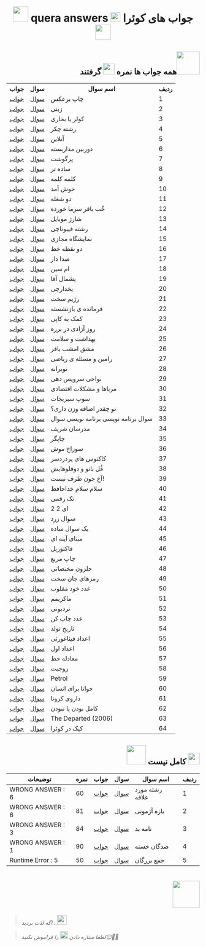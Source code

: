 <h1 align="center" id=1>
<img src="https://media.giphy.com/media/clOgAGJ5iR1RVx5GUl/giphy.gif?cid=ecf05e47wx5oexkqui58zx1ua13127dyhaft8rjcyezpbosd&ep=v1_stickers_search&rid=giphy.gif&ct=s" width=40> quera answers <img src="https://media.giphy.com/media/StENQhZxBZkBqm8kcP/giphy.gif" width=25> جواب های کوئرا <img src="https://media.giphy.com/media/pzSPkg0mIdpSPO3sD5/giphy.gif?cid=ecf05e47aaxaq7f5naec8uwbq9af17lyr8e1qcwlfd7crref&ep=v1_stickers_search&rid=giphy.gif&ct=s" width=40>
</h1>

<h2 align="right">
همه جواب ها نمره <img src="https://media.giphy.com/media/3o7aDfuOPVroMTRjig/giphy.gif" width=30> گرفتند<img src="https://media.giphy.com/media/v1.Y2lkPTc5MGI3NjExbDRlbm8wNHd2a3ZndGdqdzJiemFseWY0Z2N1eXNyb2ppam9ua2JhdyZlcD12MV9zdGlja2Vyc19zZWFyY2gmY3Q9cw/MelhioWPAo6k4Q6BTp/giphy.gif" width=60>
</h2>

<table>

<th>جواب<ht/>
<th>سوال<ht/>
<th>اسم سوال<ht/>
<th>ردیف<ht/>

<tr>
<td><a href="https://github.com/amir-v-z/Quera-answers/blob/main/Quera_Solved/chap_bar_aks.java">جواب</td>
<td><a href="https://quera.org/problemset/contest/3405">سوال</td>
<td>چاپ برعکس</td>
<td>1</td>
</tr>

<tr>
<td><a href="https://github.com/amir-v-z/Quera-answers/blob/main/Quera_Solved/ziny.java">جواب</td>
<td><a href="https://quera.org/problemset/contest/33023">سوال</td>
<td>زینی</td>
<td>2</td>
</tr>

<tr>
<td><a href="https://github.com/amir-v-z/Quera-answers/blob/main/Quera_Solved/kooler_ya_bokhari.java">جواب</td>
<td><a href="https://quera.org/problemset/contest/147635">سوال</td>
<td>کولر یا بخاری</td>
<td>3</td>
</tr>

<tr>
<td><a href="https://github.com/amir-v-z/Quera-answers/blob/main/Quera_Solved/reshteh_cheker.java">جواب</td>
<td><a href="https://quera.org/problemset/contest/106795">سوال</td>
<td>رشته چکر</td>
<td>4</td>
</tr>

<tr>
<td><a href="https://github.com/amir-v-z/Quera-answers/blob/main/Quera_Solved/online.java">جواب</td>
<td><a href="https://quera.org/problemset/contest/140038">سوال</td>
<td>آنلاین</td>
<td>5</td>
</tr>

<tr>
<td><a href="https://github.com/amir-v-z/Quera-answers/blob/main/Quera_Solved/dorbin_madar_baste.java">جواب</td>
<td><a href="https://quera.org/problemset/contest/2794">سوال</td>
<td>دوربین مداربسته</td>
<td>6</td>
</tr>

<tr>
<td><a href="https://github.com/amir-v-z/Quera-answers/blob/main/Quera_Solved/por_ghosht.java">جواب</td>
<td><a href="https://quera.org/problemset/contest/72882">سوال</td>
<td>پرگوشت</td>
<td>7</td>
</tr>

<tr>
<td><a href="https://github.com/amir-v-z/Quera-answers/blob/main/Quera_Solved/sade_tar.java">جواب</td>
<td><a href="https://quera.org/problemset/contest/3403">سوال</td>
<td>ساده تر</td>
<td>8</td>
</tr>

<tr>
<td><a href="https://github.com/amir-v-z/Quera-answers/blob/main/Quera_Solved/kalameh_kalameh.java">جواب</td>
<td><a href="https://quera.org/problemset/contest/108665">سوال</td>
<td>کلمه کلمه</td>
<td>9</td>
</tr>

<tr>
<td><a href="https://github.com/amir-v-z/Quera-answers/blob/main/Quera_Solved/khosh_amad.java">جواب</td>
<td><a href="https://quera.org/problemset/contest/123798">سوال</td>
<td>خوش آمد</td>
<td>10</td>
</tr>

<tr>
<td><a href="https://github.com/amir-v-z/Quera-answers/blob/main/Quera_Solved/do_shoghleh.java">جواب</td>
<td><a href="https://quera.org/problemset/contest/111990">سوال</td>
<td>دو شغله</td>
<td>11</td>
</tr>

<tr>
<td><a href="https://github.com/amir-v-z/Quera-answers/blob/main/Quera_Solved/khob_bagher_sarma_khordeh.java">جواب</td>
<td><a href="https://quera.org/problemset/contest/10231">سوال</td>
<td>خُب باقر سرما خورده</td>
<td>12</td>
</tr>

<tr>
<td><a href="https://github.com/amir-v-z/Quera-answers/blob/main/Quera_Solved/sharzh_mobile.java">جواب</td>
<td><a href="https://quera.org/problemset/contest/17244">سوال</td>
<td>شارژ موبایل</td>
<td>13</td>
</tr>

<tr>
<td><a href="https://github.com/amir-v-z/Quera-answers/blob/main/Quera_Solved/reshteh_fibonachi.java">جواب</td>
<td><a href="https://quera.org/problemset/contest/17675">سوال</td>
<td>رشته فیبوناچی</td>
<td>14</td>
</tr>

<tr>
<td><a href="https://github.com/amir-v-z/Quera-answers/blob/main/Quera_Solved/namayeshgah_majazi.java">جواب</td>
<td><a href="https://quera.org/problemset/contest/110015">سوال</td>
<td>نمایشگاه مجازی</td>
<td>15</td>
</tr>

<tr>
<td><a href="https://github.com/amir-v-z/Quera-answers/blob/main/Quera_Solved/do_noghte_khat.java">جواب</td>
<td><a href="https://quera.org/problemset/contest/3414">سوال</td>
<td>دو نقطه خط</td>
<td>16</td>
</tr>

<tr>
<td><a href="https://github.com/amir-v-z/Quera-answers/blob/main/Quera_Solved/sedadar.java">جواب</td>
<td><a href="https://quera.org/problemset/contest/140033">سوال</td>
<td>صدا دار</td>
<td>17</td>
</tr>

<tr>
<td><a href="https://github.com/amir-v-z/Quera-answers/blob/main/Quera_Solved/om_sin.java">جواب</td>
<td><a href="https://quera.org/problemset/contest/28947">سوال</td>
<td>ام سین</td>
<td>18</td>
</tr>

<tr>
<td><a href="https://github.com/amir-v-z/Quera-answers/blob/main/Quera_Solved/pashmal_agha.java">جواب</td>
<td><a href="https://quera.org/problemset/contest/72877">سوال</td>
<td>پشمال آقا</td>
<td>19</td>
</tr>

<tr>
<td><a href="https://github.com/amir-v-z/Quera-answers/blob/main/Quera_Solved/yakhdarchi.java">جواب</td>
<td><a href="https://quera.org/problemset/contest/3429">سوال</td>
<td>یخدارچی</td>
<td>20</td>
</tr>

<tr>
<td><a href="https://github.com/amir-v-z/Quera-answers/blob/main/Quera_Solved/rezhim_sakht.java">جواب</td>
<td><a href="https://quera.org/problemset/contest/20256">سوال</td>
<td>رژیم سخت</td>
<td>21</td>
</tr>

<tr>
<td><a href="https://github.com/amir-v-z/Quera-answers/blob/main/Quera_Solved/farmandeh_bazneshasteh.java">جواب</td>
<td><a href="https://quera.org/problemset/contest/72874">سوال</td>
<td>فرمانده ی بازنشسته</td>
<td>22</td>
</tr>

<tr>
<td><a href="https://github.com/amir-v-z/Quera-answers/blob/main/Quera_Solved/komak_be_kapy.java">جواب</td>
<td><a href="https://quera.org/problemset/contest/8838">سوال</td>
<td>کمک به کاپی</td>
<td>23</td>
</tr>

<tr>
<td><a href="https://github.com/amir-v-z/Quera-answers/blob/main/Quera_Solved/roz_azadi_bayan_dar_barareh.java">جواب</td>
<td><a href="https://quera.org/problemset/contest/10162">سوال</td>
<td>روز آزادی در برره</td>
<td>24</td>
</tr>

<tr>
<td><a href="https://github.com/amir-v-z/Quera-answers/blob/main/Quera_Solved/behdasht_va_salamat.java">جواب</td>
<td><a href="https://quera.org/problemset/contest/51865">سوال</td>
<td>بهداشت و سلامت</td>
<td>25</td>
</tr>

<tr>
<td><a href="https://github.com/amir-v-z/Quera-answers/blob/main/Quera_Solved/mashgh_emshab_bagher.java">جواب</td>
<td><a href="https://quera.org/problemset/contest/10230">سوال</td>
<td>مشق امشب باقر</td>
<td>26</td>
</tr>

<tr>
<td><a href="https://github.com/amir-v-z/Quera-answers/blob/main/Quera_Solved/ramin_va_masaleh_riyazi.java">جواب</td>
<td><a href="https://quera.org/problemset/contest/102261">سوال</td>
<td>رامین و مسئله ی ریاضی</td>
<td>27</td>
</tr>

<tr>
<td><a href="https://github.com/amir-v-z/Quera-answers/blob/main/Quera_Solved/nobaraneh.java">جواب</td>
<td><a href="https://quera.org/problemset/contest/104588">سوال</td>
<td>نوبرانه</td>
<td>28</td>
</tr>

<tr>
<td><a href="https://github.com/amir-v-z/Quera-answers/blob/main/Quera_Solved/navahi_service_dehi.java">جواب</td>
<td><a href="https://quera.org/problemset/contest/136483">سوال</td>
<td>نواحی سرویس دهی</td>
<td>29</td>
</tr>

<tr>
<td><a href="https://github.com/amir-v-z/Quera-answers/blob/main/Quera_Solved/morabaha_va_moshkelat_eghtesadi.java">جواب</td>
<td><a href="https://quera.org/problemset/contest/20249">سوال</td>
<td>مرباها و مشکلات اقتصادی</td>
<td>30</td>
</tr>

<tr>
<td><a href="https://github.com/amir-v-z/Quera-answers/blob/main/Quera_Solved/sope_sabzijat.java">جواب</td>
<td><a href="https://quera.org/problemset/contest/72881">سوال</td>
<td>سوپ سبزیجات</td>
<td>31</td>
</tr>

<tr>
<td><a href="https://github.com/amir-v-z/Quera-answers/blob/main/Quera_Solved/to_cheghdar_ezafeh_vazn_dari.java">جواب</td>
<td><a href="https://quera.org/problemset/contest/3404">سوال</td>
<td>تو چقدر اضافه وزن داری؟</td>
<td>32</td>
</tr>

<tr>
<td><a href="https://github.com/amir-v-z/Quera-answers/blob/main/Quera_Solved/soal_barname_nevisi_barname_nevisi_soal.java">جواب</td>
<td><a href="https://quera.org/problemset/contest/3408">سوال</td>
<td>سوال برنامه نویسی برنامه نویسی سوال</td>
<td>33</td>
</tr>

<tr>
<td><a href="https://github.com/amir-v-z/Quera-answers/blob/main/Quera_Solved/modaresan_sharif.java">جواب</td>
<td><a href="https://quera.org/problemset/contest/140039">سوال</td>
<td>مدرسان شریف</td>
<td>34</td>
</tr>

<tr>
<td><a href="https://github.com/amir-v-z/Quera-answers/blob/main/Quera_Solved/chapgar.java">جواب</td>
<td><a href="https://quera.org/problemset/contest/64434">سوال</td>
<td>چاپگر</td>
<td>35</td>
</tr>

<tr>
<td><a href="https://github.com/amir-v-z/Quera-answers/blob/main/Quera_Solved/sorakh_mosh.java">جواب</td>
<td><a href="https://quera.org/problemset/contest/91712">سوال</td>
<td>سوراخ موش</td>
<td>36</td>
</tr>

<tr>
<td><a href="https://github.com/amir-v-z/Quera-answers/blob/main/Quera_Solved/kaktos_hay_por_dardsar.java">جواب</td>
<td><a href="https://quera.org/problemset/contest/52542">سوال</td>
<td>کاکتوس های پردردسر</td>
<td>37</td>
</tr>

<tr>
<td><a href="https://github.com/amir-v-z/Quera-answers/blob/main/Quera_Solved/golbano_va_dogholo_hayash.java">جواب</td>
<td><a href="https://quera.org/problemset/contest/72876">سوال</td>
<td>غُل بانو و دوقلوهایش</td>
<td>38</td>
</tr>

<tr>
<td><a href="https://github.com/amir-v-z/Quera-answers/blob/main/Quera_Solved/akh_jon_taraf_nist.java">جواب</td>
<td><a href="https://quera.org/problemset/contest/3538">سوال</td>
<td>آخ جون طرف نیست!</td>
<td>39</td>
</tr>

<tr>
<td><a href="https://github.com/amir-v-z/Quera-answers/blob/main/Quera_Solved/salam_salam_khodafez.java">جواب</td>
<td><a href="https://quera.org/problemset/contest/31021">سوال</td>
<td>سلام سلام خداحافظ</td>
<td>40</td>
</tr>

<tr>
<td><a href="https://github.com/amir-v-z/Quera-answers/blob/main/Quera_Solved/tak_raghami.java">جواب</td>
<td><a href="https://quera.org/problemset/contest/3539">سوال</td>
<td>تک رقمی</td>
<td>41</td>
</tr>

<tr>
<td><a href="https://github.com/amir-v-z/Quera-answers/blob/main/Quera_Solved/do_do_ei.java">جواب</td>
<td><a href="https://quera.org/problemset/contest/140028">سوال</td>
<td>ای 2 2</td>
<td>42</td>
</tr>

<tr>
<td><a href="https://github.com/amir-v-z/Quera-answers/blob/main/Quera_Solved/soal_zard.java">جواب</td>
<td><a href="https://quera.org/problemset/contest/3537">سوال</td>
<td>سوال زرد</td>
<td>43</td>
</tr>

<tr>
<td><a href="https://github.com/amir-v-z/Quera-answers/blob/main/Quera_Solved/yek_soal_sade.java">جواب</td>
<td><a href="https://quera.org/problemset/contest/2885">سوال</td>
<td>یک سوال ساده</td>
<td>44</td>
</tr>

<tr>
<td><a href="https://github.com/amir-v-z/Quera-answers/blob/main/Quera_Solved/mabnay_aynei.java">جواب</td>
<td><a href="https://quera.org/problemset/university/651">سوال</td>
<td>مبنای آینه ای</td>
<td>45</td>
</tr>

<tr>
<td><a href="https://github.com/amir-v-z/Quera-answers/blob/main/Quera_Solved/factoriel.java">جواب</td>
<td><a href="https://quera.org/problemset/university/589">سوال</td>
<td>فاکتوریل</td>
<td>46</td>
</tr>

<tr>
<td><a href="https://github.com/amir-v-z/Quera-answers/blob/main/Quera_Solved/chap_moraba.java">جواب</td>
<td><a href="https://quera.org/problemset/university/591">سوال</td>
<td>چاپ مربع</td>
<td>47</td>
</tr>

<tr>
<td><a href="https://github.com/amir-v-z/Quera-answers/blob/main/Quera_Solved/halazon_mokhtasati.java">جواب</td>
<td><a href="https://quera.org/problemset/university/597">سوال</td>
<td>حلزون مختصاتی</td>
<td>48</td>
</tr>

<tr>
<td><a href="https://github.com/amir-v-z/Quera-answers/blob/main/Quera_Solved/ramz_hay_jan_sakht.java">جواب</td>
<td><a href="https://quera.org/problemset/university/9722">سوال</td>
<td>رمزهای جان سخت</td>
<td>49</td>
</tr>

<tr>
<td><a href="https://github.com/amir-v-z/Quera-answers/blob/main/Quera_Solved/adad_khod_maghlob.java">جواب</td>
<td><a href="https://quera.org/problemset/university/617">سوال</td>
<td>عدد خود مقلوب</td>
<td>50</td>
</tr>

<tr>
<td><a href="https://github.com/amir-v-z/Quera-answers/blob/main/Quera_Solved/maximum.java">جواب</td>
<td><a href="https://quera.org/problemset/university/588">سوال</td>
<td>ماکزیمم</td>
<td>51</td>
</tr>

<tr>
<td><a href="https://github.com/amir-v-z/Quera-answers/blob/main/Quera_Solved/nardeboni.java">جواب</td>
<td><a href="https://quera.org/problemset/university/640">سوال</td>
<td>نردبونی</td>
<td>52</td>
</tr>

<tr>
<td><a href="https://github.com/amir-v-z/Quera-answers/blob/main/Quera_Solved/adad_chap_kon.java">جواب</td>
<td><a href="https://quera.org/problemset/university/9774">سوال</td>
<td>عدد چاپ کن</td>
<td>53</td>
</tr>

<tr>
<td><a href="https://github.com/amir-v-z/Quera-answers/blob/main/Quera_Solved/tarikh_tavalod.java">جواب</td>
<td><a href="https://quera.org/problemset/university/615">سوال</td>
<td>تاریخ تولد</td>
<td>54</td>
</tr>

<tr>
<td><a href="https://github.com/amir-v-z/Quera-answers/blob/main/Quera_Solved/adad_fisaghoresi.java">جواب</td>
<td><a href="https://quera.org/problemset/university/280">سوال</td>
<td>اعداد فیثاغورثی</td>
<td>55</td>
</tr>

<tr>
<td><a href="https://github.com/amir-v-z/Quera-answers/blob/main/Quera_Solved/adad_aval.java">جواب</td>
<td><a href="https://quera.org/problemset/university/293">سوال</td>
<td>اعداد اول</td>
<td>56</td>
</tr>

<tr>
<td><a href="https://github.com/amir-v-z/Quera-answers/blob/main/Quera_Solved/moadeleh_khat.java">جواب</td>
<td><a href="https://quera.org/problemset/contest/147193">سوال</td>
<td>معادله خط</td>
<td>57</td>
</tr>

<tr>
<td><a href="https://github.com/amir-v-z/Quera-answers/blob/main/Quera_Solved/zojit.java">جواب</td>
<td><a href="https://quera.org/problemset/contest/140035">سوال</td>
<td>زوجیت</td>
<td>58</td>
</tr>

<tr>
<td><a href="https://github.com/amir-v-z/Quera-answers/blob/main/Quera_Solved/petrol.java">جواب</td>
<td><a href="https://quera.org/problemset/82378/">سوال</td>
<td>Petrol</td>
<td>59</td>
</tr>

<tr>
<td><a href="https://github.com/amir-v-z/Quera-answers/blob/main/Quera_Solved/khana_baraye_ensan.java">جواب</td>
<td><a href="https://quera.org/problemset/158165/">سوال</td>
<td>خوانا برای انسان</td>
<td>60</td>
</tr>

<tr>
<td><a href="https://github.com/amir-v-z/Quera-answers/blob/main/Quera_Solved/daroy_corona.java">جواب</td>
<td><a href="https://quera.org/problemset/178600/">سوال</td>
<td>داروی کرونا</td>
<td>61</td>
</tr>

<tr>
<td><a href="https://github.com/amir-v-z/Quera-answers/blob/main/Quera_Solved/kamel_bodan_ya_nabodan.java">جواب</td>
<td><a href="https://quera.org/problemset/282/">سوال</td>
<td>کامل بودن یا نبودن</td>
<td>62</td>
</tr>

<tr>
<td><a href="https://github.com/amir-v-z/Quera-answers/blob/main/Quera_Solved/the_departed_2006.java">جواب</td>
<td><a href="https://quera.org/problemset/132251/">سوال</td>
<td>The Departed (2006)</td>
<td>63</td>
</tr>

<tr>
<td><a href="https://github.com/amir-v-z/Quera-answers/blob/main/Quera_Solved/cake_dar_quera.java">جواب</td>
<td><a href="https://quera.org/problemset/144082/">سوال</td>
<td>کیک در کوئرا</td>
<td>64</td>
</tr>

</table>

<h2 align="right">
<img src="https://media.giphy.com/media/jSKBmKkvo2dPQQtsR1/giphy.gif" width="50"> کامل نیست <img src="https://media.giphy.com/media/v1.Y2lkPTc5MGI3NjExb2J5am0xODNrNnh4d2N2OTR0MWpudmtwaWJwdGV2cW4yM2gzdXhrcSZlcD12MV9zdGlja2Vyc19zZWFyY2gmY3Q9cw/7VjzaRCDyQBnr1UKuF/giphy.gif" width=30>
</h2>

|توضیحات|نمره|جواب|سوال|اسم سوال|ردیف|
|-|-|-|-|-|-|
|WRONG ANSWER : 6|60|[جواب](https://github.com/amir-v-z/Quera-answers/blob/main/Quera_Unsolved/reshteh_mord_alagheh.java)|[سوال](https://quera.org/problemset/52546/)|رشته مورد علاقه|1|
|WRONG ANSWER : 6|81|[جواب](https://github.com/amir-v-z/Quera-answers/blob/main/Quera_Unsolved/bazeh_azmoni.java)|[سوال](https://quera.org/problemset/145639/)|بازه آزمونی|2|
|WRONG ANSWER : 3|84|[جواب](https://github.com/amir-v-z/Quera-answers/blob/main/Quera_Unsolved/name_bad.java)|[سوال](https://quera.org/problemset/7609/)|نامه بد|3|
|WRONG ANSWER : 1|90|[جواب](https://github.com/amir-v-z/Quera-answers/blob/main/Quera_Unsolved/sadgan_khaste.java)|[سوال](https://quera.org/problemset/3406/)|صدگان خسته|4|
|Runtime Error : 5|50|[جواب](https://github.com/amir-v-z/Quera-answers/blob/main/Quera_Unsolved/jame_bozorgan.java)|[سوال](https://quera.org/problemset/2551/)|جمع بزرگان|5|

<h1 align="right">
<a href="#1"><img src="https://media.giphy.com/media/uIzLrAMuxl32vuB3ja/giphy.gif?cid=ecf05e477tns87e0pd48gyv421q2vkcqi7lo0vdey0kcxik3&ep=v1_stickers_search&rid=giphy.gif&ct=s" width=70></a>
</h1>

> *اگه لذت بردید...<img src="https://media.giphy.com/media/ewh4ipgPw1bBVj4HI5/giphy.gif" width=25>*

> *لطفا ستاره دادن <img src="https://media.giphy.com/media/bGuxrqcjKymVlfVaix/giphy.gif" width=20> را فراموش نکنید😉🙏🏻*